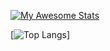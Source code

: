 [![My Awesome Stats](https://awesome-github-stats.azurewebsites.net/user-stats/xKliment?cardType=level&theme=gruvbox&Ring=CCAC00&Border=FFD700&Text=FFFFFF)](https://git.io/awesome-stats-card)

[![Top Langs](https://github-readme-stats.vercel.app/api/top-langs/?username=xKliment&layout=compact)]
